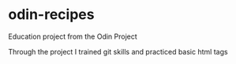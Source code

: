 # odin-recipes
Education project from the Odin Project

Through the project I trained git skills and practiced basic html tags

